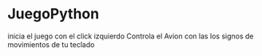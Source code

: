 # JuegoPython
inicia el juego con el click izquierdo
Controla el Avion con las los signos de movimientos de tu teclado
